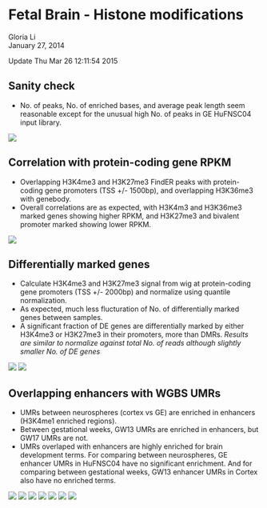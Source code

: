 # Fetal Brain - Histone modifications
Gloria Li  
January 27, 2014  

Update Thu Mar 26 12:11:54 2015



## Sanity check   

* No. of peaks, No. of enriched bases, and average peak length seem reasonable except for the unusual high No. of peaks in GE HuFNSC04 input library.              

![](HisMod_files/figure-html/summary-1.png) 

## Correlation with protein-coding gene RPKM 

* Overlapping H3K4me3 and H3K27me3 FindER peaks with protein-coding gene promoters (TSS +/- 1500bp), and overlapping H3K36me3 with genebody.    
* Overall correlations are as expected, with H3K4m3 and H3K36me3 marked genes showing higher RPKM, and H3K27me3 and bivalent promoter marked showing lower RPKM.   

![](HisMod_files/figure-html/RPKM-1.png) 

## Differentially marked genes

* Calculate H3K4me3 and H3K27me3 signal from wig at protein-coding gene promoters (TSS +/- 2000bp) and normalize using quantile normalization.    
* As expected, much less flucturation of No. of differentially marked genes between samples.        
* A significant fraction of DE genes are differentially marked by either H3K4me3 or H3K27me3 in their promoters, more than DMRs. _Results are similar to normalize against total No. of reads although slightly smaller No. of DE genes_      

![](HisMod_files/figure-html/DM-1.png) ![](HisMod_files/figure-html/DM-2.png) 

## Overlapping enhancers with WGBS UMRs

* UMRs between neurospheres (cortex vs GE) are enriched in enhancers (H3K4me1 enriched regions).      
* Between gestational weeks, GW13 UMRs are enriched in enhancers, but GW17 UMRs are not.      
* UMRs overlaped with enhancers are highly enriched for brain development terms. For comparing between neurospheres, GE enhancer UMRs in HuFNSC04 have no significant enrichment. And for comparing between gestational weeks, GW13 enhancer UMRs in Cortex also have no enriched terms.       

![](HisMod_files/figure-html/UMR-1.png) 
![](HisMod_files/figure-html/UMR_GREAT-1.png) ![](HisMod_files/figure-html/UMR_GREAT-2.png) ![](HisMod_files/figure-html/UMR_GREAT-3.png) ![](HisMod_files/figure-html/UMR_GREAT-4.png) ![](HisMod_files/figure-html/UMR_GREAT-5.png) ![](HisMod_files/figure-html/UMR_GREAT-6.png) 



